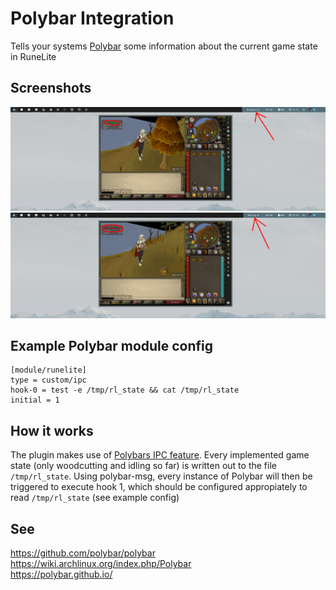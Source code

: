 # Polybar Integration
Tells your systems [Polybar](https://github.com/polybar/polybar) some information about the current game state in RuneLite

## Screenshots
![Woodcutting](screenshots/Woodcutting.png?raw=true "Woodcutting")
![Idle](screenshots/Idle.png?raw=true "Wasting XP")

## Example Polybar module config
    [module/runelite]
    type = custom/ipc
    hook-0 = test -e /tmp/rl_state && cat /tmp/rl_state
    initial = 1

## How it works
The plugin makes use of [Polybars IPC feature](https://github.com/polybar/polybar/wiki/Module:-ipc). Every implemented game state (only woodcutting and idling so far) is written out to the file `/tmp/rl_state`. Using polybar-msg, every instance of Polybar will then be triggered to execute hook 1, which should be configured appropiately to read `/tmp/rl_state` (see example config)

## See
https://github.com/polybar/polybar  
https://wiki.archlinux.org/index.php/Polybar  
https://polybar.github.io/  
